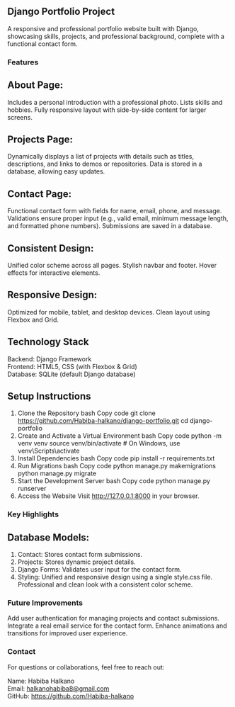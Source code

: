 ## Django Portfolio Project
A responsive and professional portfolio website built with Django, showcasing skills, projects, and professional background, complete with a functional contact form.

### Features
## About Page:

Includes a personal introduction with a professional photo.
Lists skills and hobbies.
Fully responsive layout with side-by-side content for larger screens.

## Projects Page:

Dynamically displays a list of projects with details such as titles, descriptions, and links to demos or repositories.
Data is stored in a database, allowing easy updates.

## Contact Page:

Functional contact form with fields for name, email, phone, and message.
Validations ensure proper input (e.g., valid email, minimum message length, and formatted phone numbers).
Submissions are saved in a database.

## Consistent Design:

Unified color scheme across all pages.
Stylish navbar and footer.
Hover effects for interactive elements.
## Responsive Design:

Optimized for mobile, tablet, and desktop devices.
Clean layout using Flexbox and Grid.

## Technology Stack
Backend: Django Framework <br> 
Frontend: HTML5, CSS (with Flexbox & Grid) <br>
Database: SQLite (default Django database)

## Setup Instructions
1. Clone the Repository
bash
Copy code
git clone https://github.com/Habiba-halkano/django-portfolio.git
cd django-portfolio
2. Create and Activate a Virtual Environment
bash
Copy code
python -m venv venv
source venv/bin/activate  # On Windows, use venv\Scripts\activate
3. Install Dependencies
bash
Copy code
pip install -r requirements.txt
4. Run Migrations
bash
Copy code
python manage.py makemigrations
python manage.py migrate
5. Start the Development Server
bash
Copy code
python manage.py runserver
6. Access the Website
Visit http://127.0.0.1:8000 in your browser.


### Key Highlights
## Database Models:

1. Contact: Stores contact form submissions.
2. Projects: Stores dynamic project details.
3. Django Forms: Validates user input for the contact form.
4. Styling: Unified and responsive design using a single style.css file.
            Professional and clean look with a consistent color scheme.

### Future Improvements
Add user authentication for managing projects and contact submissions.
Integrate a real email service for the contact form.
Enhance animations and transitions for improved user experience.

### Contact
For questions or collaborations, feel free to reach out:

Name: Habiba Halkano <br> 
Email: halkanohabiba8@gmail.com <br>
GitHub: https://github.com/Habiba-halkano
